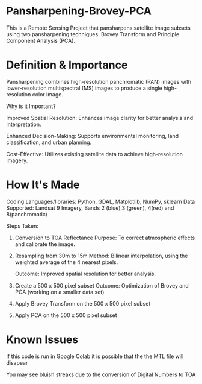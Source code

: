 # Pansharpening-Brovey-PCA
This is a Remote Sensing Project that pansharpens satellite image subsets using two pansharpening techniques: Brovey Transform and Principle Component Analysis (PCA).

# Definition & Importance
Pansharpening combines high-resolution panchromatic (PAN) images with lower-resolution multispectral (MS) images to produce a single high-resolution color image.

Why is it Important?

Improved Spatial Resolution: Enhances image clarity for better analysis and interpretation.

Enhanced Decision-Making: Supports environmental monitoring, land classification, and urban planning.

Cost-Effective: Utilizes existing satellite data to achieve high-resolution imagery.

# How It's Made
Coding Languages/libraries: Python, GDAL, Matplotlib, NumPy, sklearn
Data Supported: Landsat 9 Imagery, Bands 2 (blue),3 (green), 4(red) and 8(panchromatic)

Steps Taken:
1) Conversion to TOA Reflectance
    Purpose: To correct atmospheric effects and calibrate the image.
2) Resampling from 30m to 15m
    Method: Bilinear interpolation, using the weighted average of the 4 nearest pixels.
   
    Outcome: Improved spatial resolution for better analysis.
4) Create a 500 x 500 pixel subset
   Outcome: Optimization of Brovey and PCA (working on a smaller data set)
5) Apply Brovey Transform on the 500 x 500 pixel subset
6) Apply PCA on the 500 x 500 pixel subset

# Known Issues
If this code is run in Google Colab it is possible that the the MTL file will disapear 

You may see bluish streaks due to the conversion of Digital Numbers to TOA


